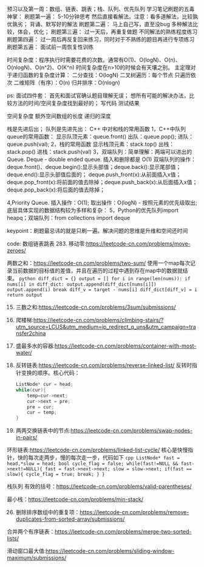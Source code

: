 预习以及第一周：数组、链表、跳表；栈、队列、优先队列
学习笔记刷题的五毒神掌：
刷题第一遍：
5-10分钟思考
然后直接看解法。注意：看多道解法，比较孰优孰劣；
背诵、默写好的解法
刷题第二遍：
马上自己写，直至没bug
多种解法比较，体会，优化；
刷题第三遍：
过一天后，再重复做题
不同解法的熟练程度练习
刷题第四遍：
过一周后再反复回来练习，同时对于不熟练的题目再进行专项练习
刷题第五遍：
面试前一周恢复性训练


时间复杂度：程序执行时需要花费的次数。通常有O(1)、O(logN)、O(n)、O(nlogN)、O(n^2)、O(K^n) 时间复杂度在n>10的时候会有天壤之别。 
主定理对于递归函数的复杂度计算：
二分查找：O(logN)
二叉树遍历：每个节点 只遍历依次
二维矩阵（有序）：O(n)
归并排序：O(nlogn)

ps: 面试四件套：
首先和面试官确认题目理解无误；
想所有可能的解决办法，比较方法的时间/空间复杂度找到最好的；
写代码
测试结果

空间复杂度
额外空间数组的长度
递归的深度


栈是先进后出；
队列是先进先出：
C++ 中对和栈的常用函数 1，C++中队列queue的常用函数： 显示队顶元素：queue.front() 出队：queue.pop(); 进队：queue.push(val);
2，栈的常用函数 显示栈顶元素：stack.top() 出栈：stack.pop() 进栈：stack.push(val)
3，双端队列：简单理解：两端可以进出的 Queue. Deque - double ended queue. 插入和删除都是 O(1)
双端队列的操作：deque.front()、deque.begin():显示头部值；deque.back():显示尾部值；deque.end():显示头部值后面的；
deque.push_front(x):从前面插入x值；deque.pop_front(x):将前面的值去除掉；deque.push_back(x):从后面插入x值；deque.pop_back(x):将后面的值去除掉；

4,Priority Queue.  插入操作：O(1); 取出操作：O(logN) - 按照元素的优先级取出; 底层具体实现的数据结构较为多样和复杂：
5，Python的优先队列import heapq；双端队列：from collections import deque

keypoint：刷题最忌讳的就是只刷一遍。解决问题的思维是升维和空间还时间

code:
数组链表跳表
283. 移动零:https://leetcode-cn.com/problems/move-zeroes/

两数之和：https://leetcode-cn.com/problems/two-sum/
使用一个map每次记录当前数据的目标值的差值，并且在遍历的过程中遇到存在map中的数据就结束。
		```python
        diff_dict = {}
        output = []
        for i in range(len(nums)):
            if nums[i] in diff_dict:
                output.append(diff_dict[nums[i]])
                output.append(i)
                break
            diff_v = target - nums[i]
            diff_dict[diff_v] = i
        return output
        ```

15. 三数之和:https://leetcode-cn.com/problems/3sum/submissions/

70. 爬楼梯:https://leetcode-cn.com/problems/climbing-stairs/?utm_source=LCUS&utm_medium=ip_redirect_q_uns&utm_campaign=transfer2china

11. 盛最多水的容器:https://leetcode-cn.com/problems/container-with-most-water/

206. 反转链表:https://leetcode-cn.com/problems/reverse-linked-list/
反转时指针变换的顺序。核心代码：
		```cpp	
		ListNode* cur = head;
        while(cur){
            temp=cur->next;
            cur->next = pre;
            pre = cur;
            cur = temp; 
        }
        ```

24. 两两交换链表中的节点:https://leetcode-cn.com/problems/swap-nodes-in-pairs/

环形链表:https://leetcode-cn.com/problems/linked-list-cycle/
核心是快慢指针，快的每次走两步，慢的每次走一步，代码如下
		```cpp
        ListNode* fast = head,*slow = head;
        bool cycle_flag = false;
        while(fast!=NULL && fast->next!=NULL){
            fast = fast->next->next;
            slow = slow->next;
            if(fast == slow){
                cycle_flag = true;
                break;
            }
        }
        ```


栈队列
有效的括号：https://leetcode-cn.com/problems/valid-parentheses/

最小栈：https://leetcode-cn.com/problems/min-stack/

26. 删除排序数组中的重复项：https://leetcode-cn.com/problems/remove-duplicates-from-sorted-array/submissions/

合并两个有序链表：https://leetcode-cn.com/problems/merge-two-sorted-lists/

滑动窗口最大值:https://leetcode-cn.com/problems/sliding-window-maximum/submissions/

